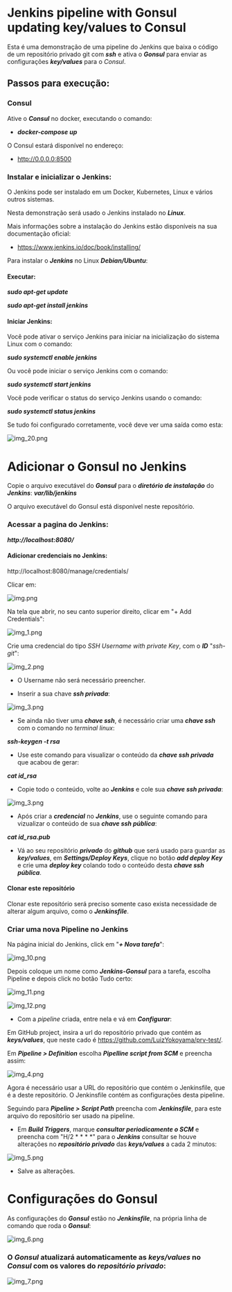 # Jenkins pipeline with Gonsul updating key/values to Consul

Esta é uma demonstração de uma pipeline do Jenkins que baixa o código de um repositório privado git com ***ssh*** e ativa o ***Gonsul*** para 
enviar as configurações ***key/values*** para o *Consul*.


## Passos para execução:

### Consul

Ative o ***Consul*** no docker, executando o comando:

* ***docker-compose up***

O Consul estará disponível no endereço:

* http://0.0.0.0:8500

### Instalar e inicializar o Jenkins:

O Jenkins pode ser instalado em um Docker, Kubernetes, Linux e vários outros sistemas.

Nesta demonstração será usado o Jenkins instalado no ***Linux***.

Mais informações sobre a instalação do Jenkins estão disponíveis na sua documentação oficial:

* https://www.jenkins.io/doc/book/installing/

Para instalar o ***Jenkins*** no Linux ***Debian/Ubuntu***:

#### Executar:

***sudo apt-get update***

***sudo apt-get install jenkins***

#### Iniciar Jenkins:

Você pode ativar o serviço Jenkins para iniciar na inicialização do sistema Linux com o comando:

***sudo systemctl enable jenkins***

Ou você pode iniciar o serviço Jenkins com o comando:

***sudo systemctl start jenkins***

Você pode verificar o status do serviço Jenkins usando o comando:

***sudo systemctl status jenkins***

Se tudo foi configurado corretamente, você deve ver uma saída como esta:

![img_20.png](img_20.png)


# Adicionar o Gonsul no Jenkins

Copie o arquivo executável do ***Gonsul*** para o ***diretório de instalação*** do ***Jenkins***: ***var/lib/jenkins***

O arquivo executável do Gonsul está disponível neste reposítório.

### Acessar a pagina do Jenkins:
***http://localhost:8080/***

#### Adicionar credenciais no Jenkins:

http://localhost:8080/manage/credentials/

Clicar em:

![img.png](img.png)

Na tela que abrir, no seu canto superior direito, clicar em "+ Add Credentials":

![img_1.png](img_1.png)

Crie uma credencial do tipo *SSH Username with private Key*, com o ***ID*** "*ssh-git*":

![img_2.png](img_2.png)

* O Username não será necessário preencher.

* Inserir a sua chave ***ssh privada***:

![img_3.png](img_3.png)

* Se ainda não tiver uma ***chave ssh***, é necessário criar uma ***chave ssh*** com o comando no *terminal linux*:

***ssh-keygen -t rsa***

* Use este comando para visualizar o conteúdo da ***chave ssh privada*** que acabou de gerar: 

***cat id_rsa***

* Copie todo o conteúdo, volte ao ***Jenkins*** e cole sua ***chave ssh privada***:

![img_3.png](img_3.png)

* Após criar a ***credencial*** no ***Jenkins***, use o seguinte comando para vizualizar o conteúdo de sua ***chave ssh pública***:

***cat id_rsa.pub***

* Vá ao seu repositório ***privado*** do ***github*** que será usado para guardar as ***key/values***, em ***Settings/Deploy Keys***, clique no botão ***add deploy Key*** e crie
uma ***deploy key*** colando todo o conteúdo desta ***chave ssh pública***.


#### Clonar este repositório

Clonar este repositório será preciso somente caso exista necessidade de alterar algum arquivo, como o ***Jenkinsfile***.


### Criar uma nova Pipeline no Jenkins


Na página inicial do Jenkins, click em "***+ Nova tarefa***":

![img_10.png](img_10.png)

Depois coloque um nome como ***Jenkins-Gonsul*** para a tarefa, escolha Pipeline e depois click no botão Tudo certo:

![img_11.png](img_11.png)

![img_12.png](img_12.png)


* Com a *pipeline* criada, entre nela e vá em ***Configurar***:

Em GitHub project, insira a url do repositório privado que contém as ***keys/values***, 
que neste cado é https://github.com/LuizYokoyama/prv-test/.


Em ***Pipeline > Definition*** escolha ***Pipelline script from SCM*** e preencha assim:

![img_4.png](img_4.png)

Agora é necessário usar a URL do repositório que contém o Jenkinsfile, que é a deste repositório. O Jenkinsfile contém as configurações desta pipeline.

Seguindo para ***Pipeline > Script Path*** preencha com ***Jenkinsfile***, para este arquivo do repositório ser usado na pipeline.

* Em ***Build Triggers***, marque ***consultar periodicamente o SCM*** e preencha com "H/2 * * * *" para o ***Jenkins*** consultar se 
houve alterações no ***repositório privado*** das ***keys/values*** a cada 2 minutos:

![img_5.png](img_5.png)

* Salve as alterações.

# Configurações do Gonsul

As configurações do ***Gonsul*** estão no ***Jenkinsfile***, na própria linha de comando que roda o ***Gonsul***:

![img_6.png](img_6.png)


### O ***Gonsul*** atualizará automaticamente as ***keys/values*** no ***Consul*** com os valores do ***repositório privado***:

![img_7.png](img_7.png)



